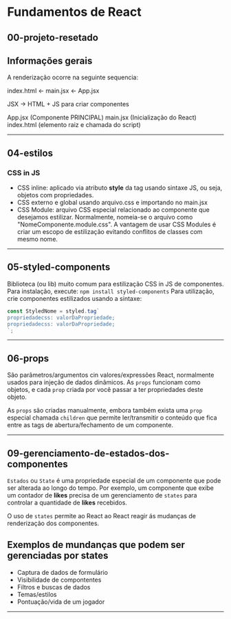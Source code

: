 # Fundamentos de React

## 00-projeto-resetado

## Informações gerais

A renderização ocorre na seguinte sequencia:

index.html <- main.jsx <- App.jsx

JSX -> HTML + JS para criar componentes

App.jsx (Componente PRINCIPAL)
main.jsx (Inicialização do React)
index.html (elemento raiz e chamada do script)

---

## 04-estilos

### CSS in JS
- CSS inline: aplicado via atributo **style** da tag usando sintaxe JS, ou seja, objetos com propriedades.
- CSS externo e global usando arquivo.css e importando no main.jsx
- CSS Module: arquivo CSS especial relacionado ao componente que desejamos estilizar. Normalmente, nomeia-se o arquivo como "NomeComponente.module.css". A vantagem de usar CSS Modules é criar um escopo de estilização evitando conflitos de classes com mesmo nome.

---

## 05-styled-components

Biblioteca (ou lib) muito comum para estilização CSS in JS de componentes.
Para instalação, execute: `npm install styled-components`
Para utilização, crie componentes estilizados usando a sintaxe:

```javascript
const StyledNome = styled.tag`
propriedadecss: valorDaPropriedade;
propriedadecss: valorDaPropriedade;
`;
```

---

## 06-props

São parâmetros/argumentos cin valores/expressões React, normalmente usados para injeção de dados dinâmicos. As `props` funcionam como objetos, e cada `prop` criada por você passar a ter propriedades deste objeto.

As `props` são criadas manualmente, embora também exista uma `prop` especial chamada `children` que permite ler/transmitir o conteúdo que fica entre as tags de abertura/fechamento de um componente.

---

## 09-gerenciamento-de-estados-dos-componentes

`Estados` ou `State` é uma propriedade especial de um componente que pode ser alterada ao longo do tempo. Por exemplo, um componente que exibe um contador de **likes** precisa de um gerenciamento de `states` para controlar a quantidade de **likes** recebidos.

O uso de `states` permite ao React ao React reagir ás mudanças de renderização dos componentes.

## Exemplos de mundanças que podem ser gerenciadas por states

- Captura de dados de formulário
- Visibilidade de compontentes
- Filtros e buscas de dados
- Temas/estilos
- Pontuação/vida de um jogador
---
